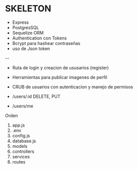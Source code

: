 # SKELETON 

- Express
- PostgresSQL
- Sequelize ORM
- Authentication con Tokens
- Bcrypt para hashear contraseñas
- uso de Json token

--

- Ruta de login y creacion de ususarios (register)
- Herramientas para publicar imagenes de perfil
- CRUB de usuarios con autenticacion y manejo de permisos

- /users/:id DELETE, PUT
- /users/me


Orden 
1. app.js
2. .env
3. config.js
4. database.js
5. models
6. controllers
7. services
8. routes